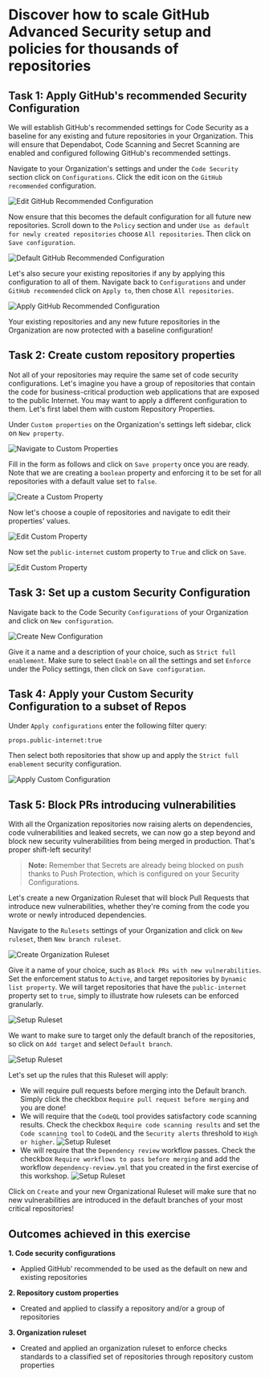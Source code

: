 # Discover how to scale GitHub Advanced Security setup and policies for thousands of repositories


## Task 1: Apply GitHub's recommended Security Configuration
We will establish GitHub's recommended settings for Code Security as a baseline for any existing and future repositories in your Organization. This will ensure that Dependabot, Code Scanning and Secret Scanning are enabled and configured following GitHub's recommended settings. 

Navigate to your Organization's settings and under the `Code Security` section click on `Configurations`. Click the edit icon on the `GitHub recommended` configuration.

![Edit GitHub Recommended Configuration](../images/edit-gh-configuration.png)

Now ensure that this becomes the default configuration for all future new repositories. Scroll down to the `Policy` section and under `Use as default for newly created repositories` choose `All repositories`. Then click on `Save configuration`.

![Default GitHub Recommended Configuration](../images/default-gh-configuration.png)

Let's also secure your existing repositories if any by applying this configuration to all of them. Navigate back to `Configurations` and under `GitHub recommended` click on `Apply to`, then chose `All repositories`. 

![Apply GitHub Recommended Configuration](../images/apply-gh-configuration.png)

Your existing repositories and any new future repositories in the Organization are now protected with a baseline configuration!

## Task 2: Create custom repository properties

Not all of your repositories may require the same set of code security configurations. Let's imagine you have a group of repositories that contain the code for business-critical production web applications that are exposed to the public Internet. You may want to apply a different configuration to them. Let's first label them with custom Repository Properties.

Under `Custom properties` on the Organization's settings left sidebar, click on `New property`. 

![Navigate to Custom Properties](../images/navigate-custom-properties.png)

Fill in the form as follows and click on `Save property` once you are ready. Note that we are creating a `boolean` property and enforcing it to be set for all repositories with a default value set to `false`.

![Create a Custom Property](../images/create-custom-property.png)

Now let's choose a couple of repositories and navigate to edit their properties' values. 

![Edit Custom Property](../images/edit-custom-property.png)

Now set the `public-internet` custom property to `True` and click on `Save`. 

![Edit Custom Property](../images/edit-custom-property-2.png)

## Task 3: Set up a custom Security Configuration
Navigate back to the Code Security `Configurations` of your Organization and click on `New configuration`. 

![Create New Configuration](../images/create-new-configuration.png)

Give it a name and a description of your choice, such as `Strict full enablement`. Make sure to select `Enable` on all the settings and set `Enforce` under the Policy settings, then click on `Save configuration`.

## Task 4: Apply your Custom Security Configuration to a subset of Repos

Under `Apply configurations` enter the following filter query:

```props.public-internet:true```

Then select both repositories that show up and apply the `Strict full enablement` security configuration.

![Apply Custom Configuration](../images/apply-custom-configuration.png)

## Task 5: Block PRs introducing vulnerabilities

With all the Organization repositories now raising alerts on dependencies, code vulnerabilities and leaked secrets, we can now go a step beyond and block new security vulnerabilities from being merged in production. That's proper shift-left security!

> **Note:** Remember that Secrets are already being blocked on push thanks to Push Protection, which is configured on your Security Configurations. 

Let's create a new Organization Ruleset that will block Pull Requests that introduce new vulnerabilities, whether they're coming from the code you wrote or newly introduced dependencies. 

Navigate to the `Rulesets` settings of your Organization and click on `New ruleset`, then `New branch ruleset`. 

![Create Organization Ruleset](../images/create-new-ruleset.png)

Give it a name of your choice, such as `Block PRs with new vulnerabilities`. Set the enforcement status to `Active`, and target repositories by `Dynamic list property`. We will target repositories that have the `public-internet` property set to `true`, simply to illustrate how rulesets can be enforced granularly. 

![Setup Ruleset](../images/setup-ruleset-1.png)

We want to make sure to target only the default branch of the repositories, so click on `Add target` and select `Default branch`.

![Setup Ruleset](../images/setup-ruleset-2.png)

Let's set up the rules that this Ruleset will apply:

- We will require pull requests before merging into the Default branch. Simply click the checkbox `Require pull request before merging` and you are done!
- We will require that the `CodeQL` tool provides satisfactory code scanning results. Check the checkbox `Require code scanning results` and set the `Code scanning tool` to `CodeQL` and the `Security alerts` threshold to `High or higher`.
![Setup Ruleset](../images/setup-ruleset-3.png)
- We will require that the `Dependency review` workflow passes. Check the checkbox `Require workflows to pass before merging` and add the workflow `dependency-review.yml` that you created in the first exercise of this workshop.
![Setup Ruleset](../images/setup-ruleset-4.png)

Click on `Create` and your new Organizational Ruleset will make sure that no new vulnerabilities are introduced in the default branches of your most critical repositories!

## Outcomes achieved in this exercise
**1. Code security configurations**
- Applied GitHub’ recommended to be used as the default on new  and existing repositories

**2. Repository custom properties**
- Created and applied to classify a repository and/or a group of repositories

**3. Organization ruleset**
- Created and applied an organization ruleset to enforce checks standards to a classified set of repositories through repository custom properties
